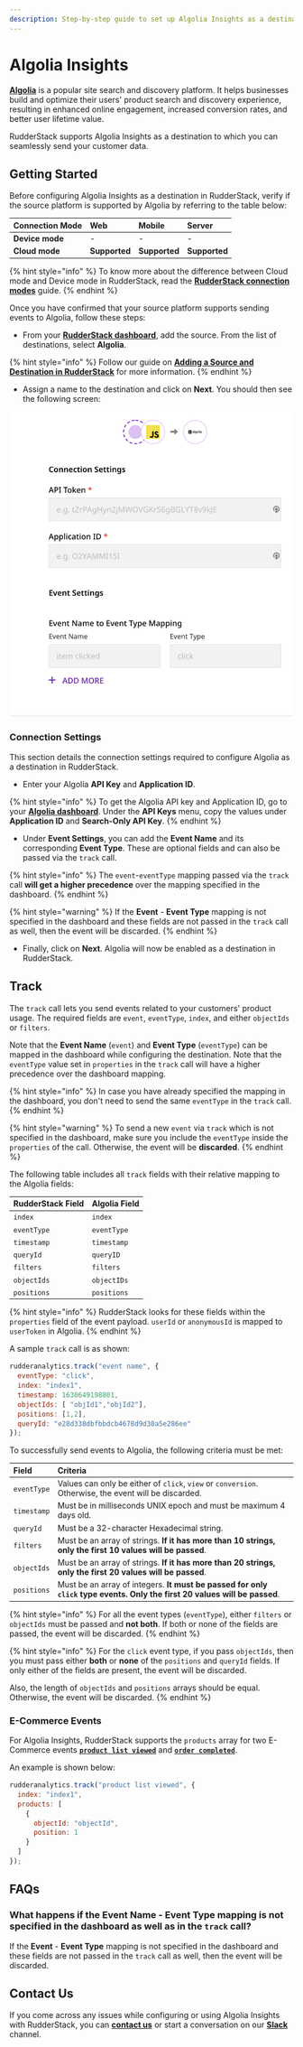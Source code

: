 ```yaml
---
description: Step-by-step guide to set up Algolia Insights as a destination in RudderStack.
---
```


# Algolia Insights

[**Algolia**](https://www.algolia.com/) is a popular site search and discovery platform. It helps businesses build and optimize their users' product search and discovery experience, resulting in enhanced online engagement, increased conversion rates, and better user lifetime value.

RudderStack supports Algolia Insights as a destination to which you can seamlessly send your customer data.

## Getting Started

Before configuring Algolia Insights as a destination in RudderStack, verify if the source platform is supported by Algolia by referring to the table below:

| **Connection Mode** | **Web** | **Mobile** | **Server** |
| :--- | :--- | :--- | :--- |
| **Device mode** | - | - | - |
| **Cloud mode** | **Supported** | **Supported** | **Supported** |

{% hint style="info" %}
To know more about the difference between Cloud mode and Device mode in RudderStack, read the [**RudderStack connection modes**](https://docs.rudderstack.com/get-started/rudderstack-connection-modes) guide.
{% endhint %}

Once you have confirmed that your source platform supports sending events to Algolia, follow these steps:

* From your [**RudderStack dashboard**](https://app.rudderstack.com/), add the source. From the list of destinations, select **Algolia**.

{% hint style="info" %}
Follow our guide on [**Adding a Source and Destination in RudderStack**](https://docs.rudderstack.com/how-to-guides/adding-source-and-destination-rudderstack) for more information.
{% endhint %}

* Assign a name to the destination and click on **Next**. You should then see the following screen:

![Algolia Connection Settings](../../.gitbook/assets/Algolia.png)

### Connection Settings

This section details the connection settings required to configure Algolia as a destination in RudderStack.

* Enter your Algolia **API Key** and **Application ID**.

{% hint style="info" %}
To get the Algolia API key and Application ID, go to your [**Algolia dashboard**](https://www.algolia.com/apps/). Under the **API Keys** menu, copy the values under **Application ID** and **Search-Only API Key**.
{% endhint %}

* Under **Event Settings**, you can add the **Event Name** and its corresponding **Event Type**. These are optional fields and can also be passed via the `track` call. 

{% hint style="info" %}
The `event`-`eventType` mapping passed via the `track` call **will get a higher precedence** over the mapping specified in the dashboard.
{% endhint %}

{% hint style="warning" %}
If the **Event** - **Event Type** mapping is not specified in the dashboard and these fields are not passed in the `track` call as well, then the event will be discarded.
{% endhint %}

* Finally, click on **Next**. Algolia will now be enabled as a destination in RudderStack.

## Track

The `track` call lets you send events related to your customers' product usage. The required fields are `event`, `eventType`, `index`, and either `objectIds` or `filters`.

Note that the **Event Name** \(`event`\) and **Event Type** \(`eventType`\) can be mapped in the dashboard while configuring the destination. Note that the `eventType` value set in `properties` in the `track` call will have a higher precedence over the dashboard mapping.

{% hint style="info" %}
In case you have already specified the mapping in the dashboard, you don't need to send the same `eventType` in the `track` call.
{% endhint %}

{% hint style="warning" %}
To send a new `event` via `track` which is not specified in the dashboard, make sure you include the `eventType` inside the `properties` of the call. Otherwise, the event will be **discarded**.
{% endhint %}

The following table includes all `track` fields with their relative mapping to the Algolia fields:

| **RudderStack Field** | **Algolia Field** |
| :--- | :--- |
| `index` | `index` |
| `eventType` | `eventType` |
| `timestamp` | `timestamp` |
| `queryId` | `queryID` |
| `filters` | `filters` |
| `objectIds` | `objectIDs` |
| `positions` | `positions` |

{% hint style="info" %}
RudderStack looks for these fields within the `properties` field of the event payload. `userId` or `anonymousId` is mapped to `userToken` in Algolia.
{% endhint %}

A sample `track` call is as shown:

```javascript
rudderanalytics.track("event name", {
  eventType: "click",  
  index: "index1",
  timestamp: 1630649198801,
  objectIds: [ "objId1","objId2"],
  positions: [1,2],
  queryId: "e28d338dbfbbdcb4678d9d30a5e286ee"
});
```

To successfully send events to Algolia, the following criteria must be met:

| **Field** | **Criteria** |
| :--- | :--- |
| `eventType` | Values can only be  either of `click`, `view` or `conversion`. Otherwise, the event will be discarded. |
| `timestamp` | Must be in milliseconds UNIX epoch and must be maximum 4 days old. |
| `queryId` | Must be a 32-character Hexadecimal string. |
| `filters` | Must be an array of strings. **If it has more than 10 strings, only the first 10 values will be passed**. |
| `objectIds` | Must be an array of strings. **If it has more than 20 strings, only the first 20 values will be passed**. |
| `positions` | Must be an array of integers. **It must be passed for only `click` type events. Only the first 20 values will be passed**. |

{% hint style="info" %}
For all the event types \(`eventType`\), either `filters` or `objectIds` must be passed and **not both**. If both or none of the fields are passed, the event will be discarded.
{% endhint %}

{% hint style="info" %}
For the `click` event type, if you pass `objectIds`, then you must pass either **both** or **none** of the `positions` and `queryId` fields. If only either of the fields are present, the event will be discarded.

Also, the length of `objectIds` and `positions` arrays should be equal. Otherwise, the event will be discarded.
{% endhint %}

### E-Commerce Events

For Algolia Insights, RudderStack supports the `products` array for two E-Commerce events [**`product list viewed`**](https://docs.rudderstack.com/rudderstack-api/api-specification/rudderstack-ecommerce-events-specification/browsing#product-list-viewed) and [**`order completed`**](https://docs.rudderstack.com/rudderstack-api/api-specification/rudderstack-ecommerce-events-specification/ordering#order-completed).

An example is shown below:

```javascript
rudderanalytics.track("product list viewed", {
  index: "index1",
  products: [
    {
      objectId: "objectId",
      position: 1
    }
  ]
});
```

## FAQs

### What happens if the Event Name - Event Type mapping is not specified in the dashboard as well as in the `track` call?

If the **Event** - **Event Type** mapping is not specified in the dashboard and these fields are not passed in the `track` call as well, then the event will be discarded.

## Contact Us

If you come across any issues while configuring or using Algolia Insights with RudderStack, you can [**contact us**](mailto:%20docs@rudderstack.com) or start a conversation on our [**Slack**](https://resources.rudderstack.com/join-rudderstack-slack) channel.

